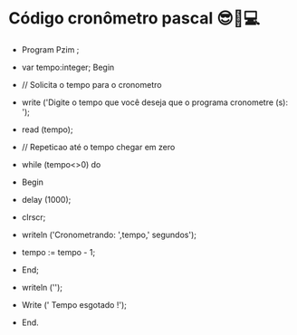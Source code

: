# Código cronômetro pascal 😎🎈💻
- Program Pzim ;
- var tempo:integer;
Begin
 - // Solicita o tempo para o cronometro
- write ('Digite o tempo que você deseja que o programa  cronometre (s): ');
- read (tempo);
 
- // Repeticao até o tempo chegar em zero
- while (tempo<>0) do
- Begin
-   delay (1000);    
-   clrscr;
-  writeln ('Cronometrando: ',tempo,' segundos');
-  tempo := tempo - 1;
- End;
  
- writeln ('');
- Write ('     Tempo esgotado !');
- End.
